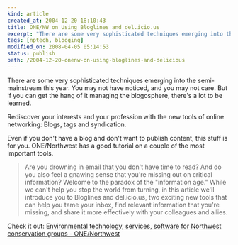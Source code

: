 ```yaml
---
kind: article
created_at: 2004-12-20 18:10:43
title: ONE/NW on Using Bloglines and del.icio.us
excerpt: "There are some very sophisticated techniques emerging into the semi-mainstream this year. You may not have noticed, and you may not care. But if you can get the hang of it managing the blogosphere, there's a lot to be learned."
tags: [nptech, blogging]
modified_on: 2008-04-05 05:14:53
status: publish 
path: /2004-12-20-onenw-on-using-bloglines-and-delicious
---
```


There are some very sophisticated techniques emerging into the semi-mainstream this year. You may not have noticed, and you may not care. But if you can get the hang of it managing the blogosphere, there's a lot to be learned. 

Rediscover your interests and your profession with the new tools of online networking: Blogs, tags and syndication.

Even if you don't have a blog and don't want to publish content, this stuff is for you. ONE/Northwest has a good tutorial on a couple of the most important tools. 

<blockquote  class="large">
Are you drowning in email that you don't have time to read? And do you also feel a gnawing sense that you're missing out on critical information? Welcome to the paradox of the "information age." While we can't help you stop the world from turning, in this article we'll introduce you to Bloglines and del.icio.us, two exciting new tools that can help you tame your inbox, find relevant information that you're missing, and share it more effectively with your colleagues and allies.</blockquote>

Check it out: <a title="Environmental technology, services, software for Northwest conservation groups - ONE/Northwest" href="http://www.onenw.org/bin/page.cfm/pageid/530">Environmental technology, services, software for Northwest conservation groups - ONE/Northwest</a>